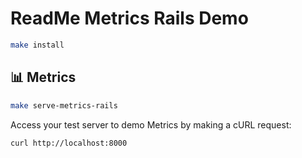 # ReadMe Metrics Rails Demo

```sh
make install
```

## 📊 Metrics

```sh
make serve-metrics-rails
```

Access your test server to demo Metrics by making a cURL request:

```sh
curl http://localhost:8000
```
